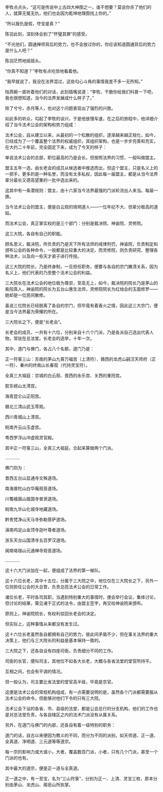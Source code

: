 李牧点点头，“这可是传说中上古四大神图之一，谁不想要？莫说你杀了他们的人，就算无冤无仇，他们也会因为乾坤地理图找上你的。”

“所以报仇是假，夺宝是真？”

陈羽此刻，深刻体会到了“怀璧其罪”的感受。

“不光他们，圆通禅师背后的势力，也不会放过你的，你应该知道圆通背后的势力是什么人吧？”

陈羽茫然地摇摇头。

“你真不知道？”李牧有点吃惊地看着他。

“我早就说了，我没在法界混过，这些勾心斗角的事情我差不多一无所知。”

陆燕婉一直听着他们的对话，此刻插嘴说道：“李牧，干脆你给我们科普一下吧，我也很想知道，当今的法界发展成什么样子了。”

除了兮兮，赤月等人，也对这个问题表现出了强烈的兴致。

如此多的听众，勾起了李牧的谈兴，于是他放慢车速，在之后的旅程中，他详细介绍了当今法术公会的架构和势力组成：

法术公会，自从建立以来，从最初的一个松散的组织，逐渐越来越正规化，如今，已经成为了一个覆盖整个法界的权威组织，其组织架构，也是一步步完善和充实，在大约二十年前，完全固定下来，成为了今天的样子：

单说法术公会的总部，职位最高的乃是会长，但按照法界的习惯，一般叫做盟主。

盟主五年一选，由长老会的成员从候选者中推选而出，但这个盟主，只是名义上的一把手，更多的是一种名誉，而没有太多私权，因此每一届盟主，都是从当今法界辈分最长又德高望重的一批中选出来的。

这其中有一条潜规则：盟主，由十六家当今法界最强的门派轮流出人来当。每届一换。

当今法术公会的盟主，便是白云观的琦玥道人——一位年纪不大、但辈分极高的道姑。

而法术公会，真正掌实权的是三个部门：分别是裁决院、神谕院、灵修院。

这三大院，各自有自己的职能。

顾名思义，裁决院，所负责的乃是天下所有法师的戒律刑罚，神谕院，负责制定和颁布公会的各种命令，一般都是比较重大的决定。而灵修院，则负责研究、整理各种法术，以及向一些天才弟子进行传授。

这三大院的院长，乃是终身制，一旦担任职务，便要与各自的宗门撇清关系，因为名义上，他们代表的乃至整个法术公会的利益。

三大院长在法术公会的地位极为尊崇，至高无上，如今，裁决院的院长乃是茅山的紫阳真人，神谕院的院长为五台山惠生法师，灵修院院长为红烛会的玉面修罗——她却是一位民间散修。

虽说三位院长已经脱离了各自的宗门，但毕竟有着香火之情，因此这三大宗门，便是当今法界最为荣耀的所在。

三大院长之下，便是“长老会”。

长老会的成员，一共有十六位，分别来自十六个门派，乃是各派自己选出代表人物，常驻在总法堂。长老会的选举，十年一次。

其中，道门与佛门，各占八个名额，道门乃是：

正一符箓三山：苏南的茅山九霄万福宫（上清符）、赣西的龙虎山嗣汉天师府（正一符）、秦州的终南山长春观（代持灵宝符）。

全真三大祖庭：京城的白云观、晋西的永乐宫、关西的重阳宫。

胶东崂山太清宫。

海青昆仑山正阳宫。

赣北三清山武玉零观。

西川青城山上清宫。

皖南齐云山玉虚宫。

粤西罗浮山冲虚观灵官殿。

其中正一符箓三山，全真三大祖庭，合起来算做两个门派。

…………

佛门则为：

晋西五台山显通寺文殊道场。

南海普陀山白华庵观音道场。

川蜀峨眉山报国寺普贤道场。

皖南九华山化城寺地藏道场。

黔贵梵净山天马寺弥勒菩萨道场。

滇南鸡足山金顶寺迦叶尊者道场。

浙东天台山国清寺五百罗汉道场。

闽南珞珈山元通禅寺观音道场。

…………

这十六大门派加在一起，便组成了法界的第一梯队。

这十六位长老，其中十五位，分属于三大院之中，地位仅在三大院长之下，另外一位则担任公会的大总管，负责总揽法术公会的日常工作。

诸位长老，平时各司其职，当遇到特别重大的事情时，便会举行会议，集体讨论，但讨论的结果，需见诸于正式的法令，由盟主签字，再交给神谕院来颁布。

原则上，神谕院院长，有权利驳回长老会的决定。

但实际上，这种事情从来都没有发生过。

这十六位长老虽然各自都拥有自己的势力，彼此间矛盾不少，但在事关法界的重大决策上，他们与三大院长的利益是基本保持一致的。

三大院之下，还各自设有四座司衙，负责细分不同的工作。

司衙的长官，便叫司主，其地位不如各大长老，大概与各省法堂的堂官所持平。

互相之间，也会有平调的情况。

但一般认为，司主要比省法堂的堂官高半级，毕竟是京官。

这便是法术公会的常规机构组成，有一点需要说明的是，虽然各个门派都需要服从法术公会的命令，但能够对他们下令的只有三大院。

法术公会下设的各省、市、县级的法堂，都是公会总行的分支机构，他们的工作也是对总法堂负责，与各自辖区之内的法术门派没有从属关系。

另外，在道门与佛门的内部，还各自有着一级特别的职务：

道门的话，自古以来便因为教义的不同，而分为不同的派别，如天师道、正一道、全真道、净明道、三元道等等道宗。

每一宗的影响力或大或小，大者，覆盖数百门派，小者，只有几个门派，甚至一个门派的也有。

其中最大的道宗，便是正一道与全真道。

正一道之中，有一至宝，名为“三山符箓”，分别为正一、上清、灵宝三枚，原本分别由茅山、龙虎山、阁皂山所执掌。
